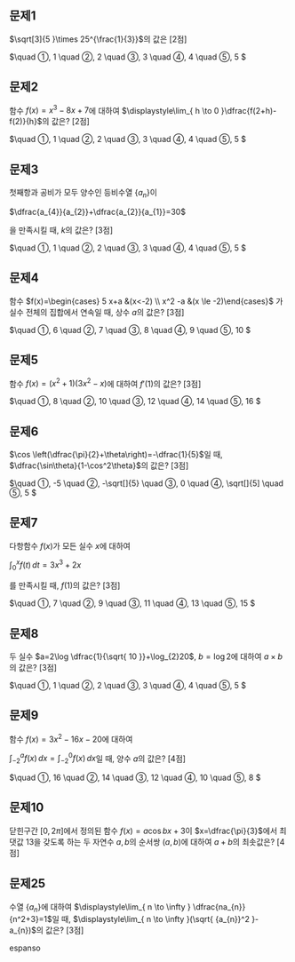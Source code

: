 


## 문제1

$\sqrt[3]{5  }\times 25^{\frac{1}{3}}$의 값은 [2점]

$\quad ①\, 1
\quad ②\, 2
\quad ③\, 3
\quad ④\, 4
\quad ⑤\, 5
$ 

## 문제2

함수 $f(x)=x^3-8x+7$에 대하여 $\displaystyle\lim_{ h \to 0 }\dfrac{f(2+h)-f(2)}{h}$의 값은? [2점]

$\quad ①\, 1
\quad ②\, 2
\quad ③\, 3
\quad ④\, 4
\quad ⑤\, 5
$ 

## 문제3

첫째항과 공비가 모두 양수인 등비수열 $\lbrace a_{n}\rbrace$이 

$\dfrac{a_{4}}{a_{2}}+\dfrac{a_{2}}{a_{1}}=30$

을 만족시킬 때, $k$의 값은? [3점]

$\quad ①\, 1
\quad ②\, 2
\quad ③\, 3
\quad ④\, 4
\quad ⑤\, 5
$ 

## 문제4

함수 $f(x)=\begin{cases} 5 x+a &(x<-2) \\ x^2 -a &(x \le -2)\end{cases}$ 가 실수 전체의 집합에서 연속일 때, 상수 $a$의 값은? [3점]

$\quad ①\, 6
\quad ②\, 7
\quad ③\, 8
\quad ④\, 9
\quad ⑤\, 10
$ 

## 문제5

함수 $f(x)=(x^2+1)(3x^2-x)$에 대하여 $f'(1)$의 값은? [3점]

$\quad ①\, 8
\quad ②\, 10
\quad ③\, 12
\quad ④\, 14
\quad ⑤\, 16
$ 

## 문제6

$\cos \left(\dfrac{\pi}{2}+\theta\right)=-\dfrac{1}{5}$일 때, $\dfrac{\sin\theta}{1-\cos^2\theta}$의 값은? [3점]

$\quad ①\, -5
\quad ②\, -\sqrt[]{5}
\quad ③\, 0
\quad ④\, \sqrt[]{5]
\quad ⑤\, 5
$ 

## 문제7

다항함수 $f(x)$가 모든 실수 $x$에 대하여

$\displaystyle\int_{0}^{x} f(t) \, dt=3x^3+2x$

를 만족시킬 때, $f(1)$의 값은? [3점]


$\quad ①\, 7
\quad ②\, 9
\quad ③\, 11
\quad ④\, 13
\quad ⑤\, 15
$

## 문제8

두 실수 $a=2\log \dfrac{1}{\sqrt{ 10 }}+\log_{2}20$, $b=\log 2$에 대하여 $a\times b$의 값은? [3점]


$\quad ①\, 1
\quad ②\, 2
\quad ③\, 3
\quad ④\, 4
\quad ⑤\, 5
$

## 문제9

함수 $f(x)=3x^2-16x-20$에 대하여

$\displaystyle\int_{-2}^{a} f(x) \, dx=\displaystyle\int_{-2}^{0} f(x) \, dx$일 때, 양수 $a$의 값은? [4점]


$\quad ①\, 16
\quad ②\, 14
\quad ③\, 12
\quad ④\, 10
\quad ⑤\, 8
$

## 문제10

닫힌구간 $[0, 2\pi]$에서 정의된 함수 $f(x)=a\cos bx+3$이 $x=\dfrac{\pi}{3}$에서 최댓값 13을 갖도록 하는 두 자연수 $a, b$의 순서쌍 $(a, b)$에 대하여 $a+b$의 최솟값은? [4점]












## 문제25

수열 $\lbrace a_{n}\rbrace$에 대하여 $\displaystyle\lim_{ n \to \infty } \dfrac{na_{n}}{n^2+3}=1$일 때, $\displaystyle\lim_{ n \to \infty }(\sqrt{ {a_{n}}^2 }-a_{n})$의 값은? [3점]


espanso